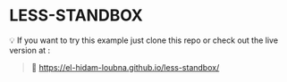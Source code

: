 # LESS-STANDBOX


💡  If you want to try this example just clone this repo or check out the live version at :
>🔗 https://el-hidam-loubna.github.io/less-standbox/

